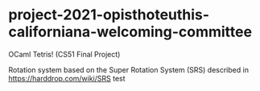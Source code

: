 # project-2021-opisthoteuthis-californiana-welcoming-committee
OCaml Tetris!
(CS51 Final Project)

Rotation system based on the Super Rotation System (SRS) described in https://harddrop.com/wiki/SRS
 test
